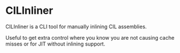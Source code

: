 # CILInliner
CILInliner is a CLI tool for manually inlining CIL assemblies.

Useful to get extra control where you know you are not causing cache misses or for JIT without inlining support.